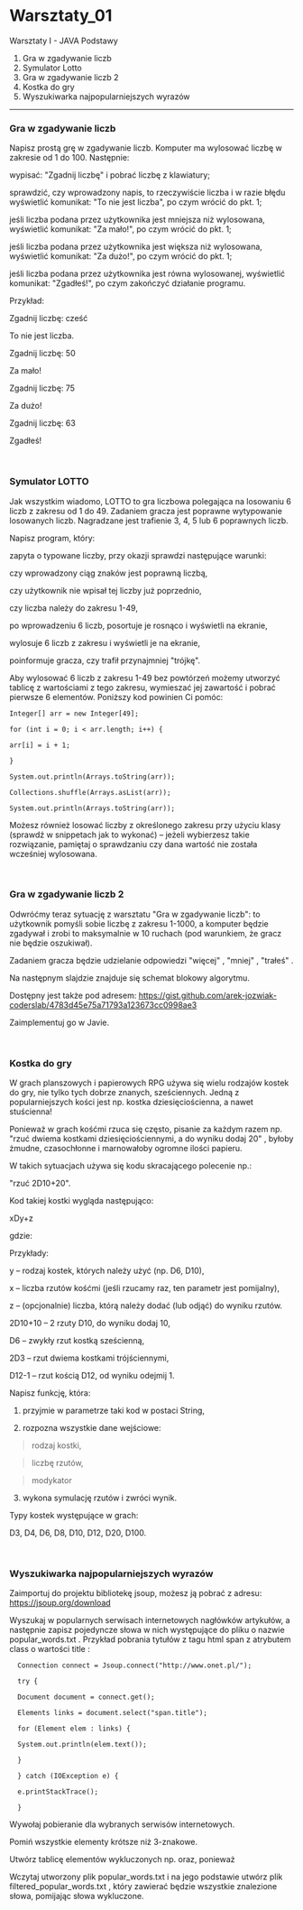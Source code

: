 # Warsztaty_01
Warsztaty I - JAVA Podstawy
1. Gra w zgadywanie liczb
2. Symulator Lotto 
3. Gra w zgadywanie liczb 2
4. Kostka do gry
5. Wyszukiwarka najpopularniejszych wyrazów
<hr>

<h3>Gra w zgadywanie liczb</h3>
Napisz prostą grę w zgadywanie liczb. Komputer ma wylosować liczbę w zakresie od 1 do 100. Następnie:

wypisać: "Zgadnij liczbę" i pobrać liczbę z klawiatury;

sprawdzić, czy wprowadzony napis, to rzeczywiście liczba i w razie błędu wyświetlić komunikat: "To nie jest liczba", po czym wrócić do pkt. 1;

jeśli liczba podana przez użytkownika jest mniejsza niż wylosowana, wyświetlić komunikat: "Za mało!", po czym wrócić do pkt. 1;

jeśli liczba podana przez użytkownika jest większa niż wylosowana, wyświetlić komunikat: "Za dużo!", po czym wrócić do pkt. 1;

jeśli liczba podana przez użytkownika jest równa wylosowanej, wyświetlić komunikat: "Zgadłeś!", po czym zakończyć działanie programu.

Przykład:

Zgadnij liczbę: cześć

To nie jest liczba.

Zgadnij liczbę: 50

Za mało!

Zgadnij liczbę: 75

Za dużo!

Zgadnij liczbę: 63

Zgadłeś!

<br>
<h3>Symulator LOTTO</h3>
Jak wszystkim wiadomo, LOTTO to gra liczbowa polegająca na losowaniu 6 liczb z zakresu od 1 do 49. Zadaniem gracza jest poprawne wytypowanie losowanych liczb. Nagradzane jest trafienie 3, 4, 5 lub 6 poprawnych liczb.

Napisz program, który:

zapyta o typowane liczby, przy okazji sprawdzi następujące warunki:

czy wprowadzony ciąg znaków jest poprawną liczbą,

czy użytkownik nie wpisał tej liczby już poprzednio,

czy liczba należy do zakresu 1-49,

po wprowadzeniu 6 liczb, posortuje je rosnąco i wyświetli na ekranie,

wylosuje 6 liczb z zakresu i wyświetli je na ekranie,

poinformuje gracza, czy trafił przynajmniej "trójkę".

Aby wylosować 6 liczb z zakresu 1-49 bez powtórzeń możemy utworzyć tablicę z wartościami z tego
zakresu, wymieszać jej zawartość i pobrać pierwsze 6 elementów.
Poniższy kod powinien Ci pomóc:

    Integer[] arr = new Integer[49];

    for (int i = 0; i < arr.length; i++) {

    arr[i] = i + 1;

    }

    System.out.println(Arrays.toString(arr));

    Collections.shuffle(Arrays.asList(arr));

    System.out.println(Arrays.toString(arr));


Możesz również losować liczby z określonego zakresu przy użyciu klasy (sprawdź w
snippetach jak to wykonać) – jeżeli wybierzesz takie rozwiązanie, pamiętaj o sprawdzaniu czy dana
wartość nie została wcześniej wylosowana.

<br>
<h3>Gra w zgadywanie liczb 2</h3>

Odwróćmy teraz sytuację z warsztatu "Gra w zgadywanie liczb": to użytkownik pomyśli sobie liczbę z
zakresu 1-1000, a komputer będzie zgadywał i zrobi to maksymalnie w 10 ruchach (pod warunkiem,
że gracz nie będzie oszukiwał).

Zadaniem gracza będzie udzielanie odpowiedzi "więcej"
,
"mniej"
,
"trałeś"
.

Na następnym slajdzie znajduje się schemat blokowy algorytmu.

Dostępny jest także pod adresem: https://gist.github.com/arek-jozwiak-coderslab/4783d45e75a71793a123673cc0998ae3

Zaimplementuj go w Javie.

<br>
<h3>Kostka do gry </h3>

W grach planszowych i papierowych RPG używa się wielu rodzajów kostek do gry, nie tylko tych
dobrze znanych, sześciennych. Jedną z popularniejszych kości jest np. kostka dziesięciościenna, a
nawet stuścienna!

Ponieważ w grach kośćmi rzuca się często, pisanie za każdym razem np.
"rzuć dwiema kostkami
dziesięciościennymi, a do wyniku dodaj 20"
, byłoby żmudne, czasochłonne i marnowałoby ogromne
ilości papieru.

W takich sytuacjach używa się kodu skracającego polecenie np.:

"rzuć 2D10+20".

Kod takiej kostki wygląda następująco:

xDy+z

gdzie:

Przykłady:

y – rodzaj kostek, których należy użyć (np. D6, D10),

x – liczba rzutów kośćmi (jeśli rzucamy raz, ten parametr jest pomijalny),

z – (opcjonalnie) liczba, którą należy dodać (lub odjąć) do wyniku rzutów.

2D10+10 – 2 rzuty D10, do wyniku dodaj 10,

D6 – zwykły rzut kostką sześcienną,

2D3 – rzut dwiema kostkami trójściennymi,

D12-1 – rzut kością D12, od wyniku odejmij 1.

Napisz funkcję, która:

1. przyjmie w parametrze taki kod w postaci String,

2. rozpozna wszystkie dane wejściowe:

> rodzaj kostki,

> liczbę rzutów,

> modykator

3. wykona symulację rzutów i zwróci wynik.

Typy kostek występujące w grach:

D3, D4, D6, D8, D10, D12, D20, D100.


<br>
<h3>Wyszukiwarka najpopularniejszych wyrazów </h3>

Zaimportuj do projektu bibliotekę jsoup, możesz ją pobrać z adresu: https://jsoup.org/download

Wyszukaj w popularnych serwisach internetowych nagłówków artykułów, a następnie zapisz
pojedyncze słowa w nich występujące do pliku o nazwie popular_words.txt . Przykład pobrania
tytułów z tagu html span z atrybutem class o wartości title :

      Connection connect = Jsoup.connect("http://www.onet.pl/");

      try {

      Document document = connect.get();

      Elements links = document.select("span.title");

      for (Element elem : links) {

      System.out.println(elem.text());

      }

      } catch (IOException e) {

      e.printStackTrace();

      }

Wywołaj pobieranie dla wybranych serwisów internetowych.

Pomiń wszystkie elementy krótsze niż 3-znakowe.

Utwórz tablicę elementów wykluczonych np. oraz, ponieważ

Wczytaj utworzony plik popular_words.txt i na jego podstawie utwórz plik filtered_popular_words.txt
, który zawierać będzie wszystkie znalezione słowa, pomijając słowa
wykluczone.
